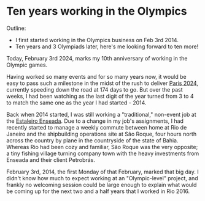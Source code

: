 # Ten years working in the Olympics

Outline:

 - I first started working in the Olympics business on Feb 3rd 2014.
 - Ten years and 3 Olympiads later, here's me looking forward to ten more!

Today, February 3rd 2024, marks my 10th anniversary of working in the Olympic games.

Having worked so many events and for so many years now, it would be easy to pass such a milestone in the midst of the rush to deliver [Paris 2024](https://www.paris2024.org), currently speeding down the road at 174 days to go. But over the past weeks, I had been watching as the last digit of the year turned from 3 to 4 to match the same one as the year I had started - 2014.

Back when 2014 started, I was still working a "traditional," non-event job at the [Estaleiro Enseada](/curriculum/enseada). Due to a change in my job's assignments, I had recently started to manage a weekly commute between home at Rio de Janeiro and the shipbuilding operations site at São Roque, four hours north across the country by plane in the countryside of the state of Bahia. Whereas Rio had been cozy and familiar, São Roque was the very opposite; a tiny fishing village turning company town with the heavy investments from Enseada and their client Petrobrás.

February 3rd, 2014, the first Monday of that February, marked that big day. I didn't know how much to expect working at an "Olympic-level" project, and frankly no welcoming session could be large enough to explain what would be coming up for the next two and a half years that I worked in Rio 2016.
